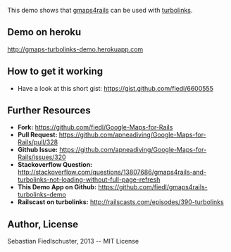This demo shows that [gmaps4rails](https://github.com/apneadiving/Google-Maps-for-Rails) can be used with [turbolinks](https://github.com/rails/turbolinks/).

## Demo on heroku

http://gmaps-turbolinks-demo.herokuapp.com

## How to get it working

* Have a look at this short gist: https://gist.github.com/fiedl/6600555

## Further Resources

* **Fork:** https://github.com/fiedl/Google-Maps-for-Rails
* **Pull Request:** https://github.com/apneadiving/Google-Maps-for-Rails/pull/328
* **Github Issue:** https://github.com/apneadiving/Google-Maps-for-Rails/issues/320
* **Stackoverflow Question:** http://stackoverflow.com/questions/13807686/gmaps4rails-and-turbolinks-not-loading-without-full-page-refresh
* **This Demo App on Github:** https://github.com/fiedl/gmaps4rails-turbolinks-demo
* **Railscast on turbolinks:** http://railscasts.com/episodes/390-turbolinks

## Author, License

Sebastian Fiedlschuster, 2013 -- MIT License

